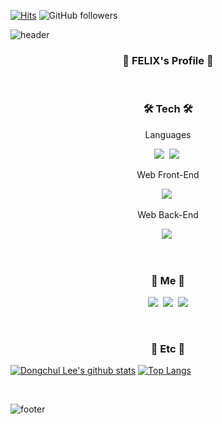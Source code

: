 [![Hits](https://hits.seeyoufarm.com/api/count/incr/badge.svg?url=https%3A%2F%2Fgithub.com%2FFelix0708&count_bg=%2379C83D&title_bg=%23555555&&icon=github.svg&icon_color=%23E7E7E7&title=hits&edge_flat=false)](https://hits.seeyoufarm.com)
![GitHub followers](https://img.shields.io/github/followers/Felix0708?style=social)

![header](https://capsule-render.vercel.app/api?type=waving&color=gradient&height=200&section=header&text=Dongchul%20LEE&fontSize=90&animation=twinkling&fontAlignY=37)

<h3 align="center">📘 FELIX's Profile 📘</h3>

<br>
<h3 align="center">🛠 Tech 🛠</h3>

<p align="center"> Languages </p>

<p align="center">
  <img src="https://img.shields.io/badge/JavaScript-ffb13b?style=flat-square&logo=javascript&logoColor=white"/>&nbsp
  <img src="https://img.shields.io/badge/Python-3766AB?style=flat-square&logo=Python&logoColor=white"/>&nbsp 
</p>

<p align="center"> Web Front-End </p>

<p align="center">
  <img src="https://img.shields.io/badge/Vue.js-4FC08D?style=flat-square&logo=Vue.js&logoColor=white"/>&nbsp
</p>

<p align="center"> Web Back-End </p>

<p align="center">
  <img src="https://img.shields.io/badge/Django-092E20?style=flat-square&logo=Django&logoColor=white"/>&nbsp 
</p>

<br>
<h3 align="center"> 🍎 Me 🍎 </h3>

<p align="center">
  <a href="https://felix0708.tistory.com/"><img src="https://img.shields.io/badge/Tech%20Blog-11B48A?style=flat-square&logo=Vimeo&logoColor=white&link=https://felix0708.tistory.com/"/></a>&nbsp
  <a href="https://www.instagram.com/ssafy_donguri/"><img src="https://img.shields.io/badge/Instagram-E4405F?style=flat-square&logo=Instagram&logoColor=white&link=https://www.instagram.com/ssafy_donguri/"/></a>&nbsp
  <a href="mailto:chuls0708@gmail.com"><img src="https://img.shields.io/badge/Gmail-d14836?style=flat-square&logo=Gmail&logoColor=white&link=mailto:chuls0708@gmail.com"/></a>
</p>

<br>
<h3 align="center"> 🍋 Etc 🍋 </h3>

[![Dongchul Lee's github stats](https://github-readme-stats.vercel.app/api?username=Felix0708&show_icons=true&theme=dracula)](https://github.com/Felix0708/github-readme-stats)
[![Top Langs](https://github-readme-stats.vercel.app/api/top-langs/?username=Felix0708&layout=compact&theme=dracula)](https://github.com/Felix0708)

<br>

![footer](https://capsule-render.vercel.app/api?type=waving&color=gradient&height=200&section=footer&animation=twinkling)

